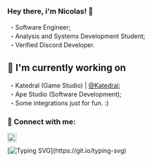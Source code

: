 ### Hey there, i'm Nicolas! 👋

<div align="left">
  &nbsp;・Software Engineer;<br>
  &nbsp;・Analysis and Systems Development Student;<br>
  &nbsp;・Verified Discord Developer.
</div>

## 🔭 I'm currently working on
&nbsp;・Katedral (Game Studio) | [@Katedral](https://github.com/KatedralServidor);<br>
&nbsp;・Ape Studio (Software Development);<br>
&nbsp;・Some integrations just for fun. :)

### 🤝 Connect with me:

<a href="https://instagram.com/nkzinkkk"><img align="left" src="https://raw.githubusercontent.com/yushi1007/yushi1007/main/images/instagram.svg" alt="Yu Shi | Instagram" width="21px"/></a><br>

[![Typing SVG](https://readme-typing-svg.herokuapp.com?font=Fira+Code&pause=1000&color=797271&width=435&lines=Turn+your+dreams+into+reality.)](https://git.io/typing-svg)
